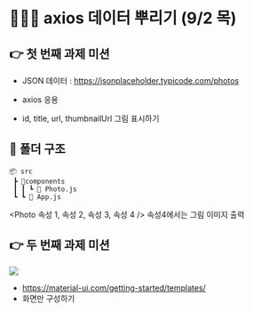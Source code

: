 # 🙆🏻‍♀️ axios 데이터 뿌리기 (9/2 목)

## 👉 첫 번째 과제 미션

- JSON 데이터 : https://jsonplaceholder.typicode.com/photos

- axios 응용

- id, title, url, thumbnailUrl 그림 표시하기

## 📂 폴더 구조

```
📦 src
 ┣ 📂components
 ┃ ┃ ┗ 📜 Photo.js
 ┗ ┗ 📜 App.js
```

<Photo 속성 1, 속성 2, 속성 3, 속성 4 />
속성4에서는 그림 이미지 출력

## 👉 두 번째 과제 미션

![](https://images.velog.io/images/leemember/post/402e8fe3-862e-4317-81ad-550fe0a02e09/%E1%84%89%E1%85%B3%E1%84%8F%E1%85%B3%E1%84%85%E1%85%B5%E1%86%AB%E1%84%89%E1%85%A3%E1%86%BA%202021-09-01%20%E1%84%8B%E1%85%A9%E1%84%92%E1%85%AE%208.34.29.png)

- https://material-ui.com/getting-started/templates/
- 화면만 구성하기
